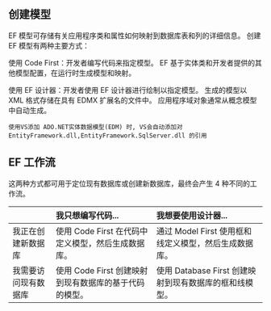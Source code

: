 ## 创建模型
EF 模型可存储有关应用程序类和属性如何映射到数据库表和列的详细信息。 创建 EF 模型有两种主要方式：

使用 Code First：开发者编写代码来指定模型。 EF 基于实体类和开发者提供的其他模型配置，在运行时生成模型和映射。

使用 EF 设计器：开发者使用 EF 设计器进行绘制以指定模型。 生成的模型以 XML 格式存储在具有 EDMX 扩展名的文件中。 应用程序域对象通常从概念模型中自动生成。


`使用VS添加 ADO.NET实体数据模型(EDM) 时, VS会自动添加对 EntityFramework.dll,EntityFramework.SqlServer.dll 的引用`

## EF 工作流

这两种方式都可用于定位现有数据库或创建新数据库，最终会产生 4 种不同的工作流。

||我只想编写代码... |我想要使用设计器...|
|:----|:----|:----|
|我正在创建新数据库 |使用 Code First 在代码中定义模型，然后生成数据库。 |通过 Model First 使用框和线定义模型，然后生成数据库。|
|我需要访问现有数据库 |使用 Code First 创建映射到现有数据库的基于代码的模型。 |使用 Database First 创建映射到现有数据库的框和线模型。|
